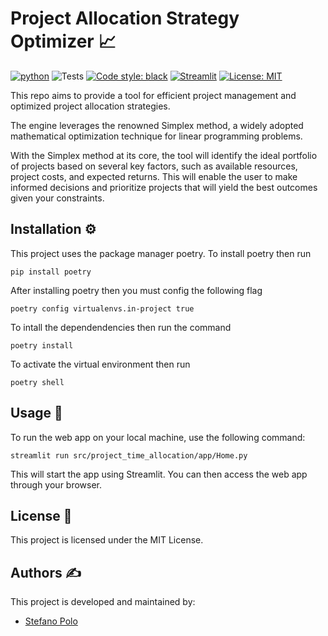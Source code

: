 # Project Allocation Strategy Optimizer 📈
[![python](https://img.shields.io/badge/Python-3.8-3776AB.svg?style=flat&logo=python&logoColor=white)](https://www.python.org)
![Tests](https://github.com/RobertoCorti/gptravel/actions/workflows/python-tests.yml/badge.svg)
[![Code style: black](https://img.shields.io/badge/code%20style-black-000000.svg)](https://github.com/psf/black)
[![Streamlit](https://img.shields.io/badge/Streamlit-1.22.0-FF4B4B.svg?style=flat&logo=Streamlit&logoColor=white)](https://streamlit.io)
[![License: MIT](https://img.shields.io/badge/License-MIT-yellow.svg)](https://opensource.org/licenses/MIT)

This repo aims to provide a tool for efficient project management and optimized project allocation strategies. 

The engine leverages the renowned Simplex method, a widely adopted mathematical optimization technique for linear programming problems.

With the Simplex method at its core, the tool will identify the ideal portfolio of projects based on several key factors, such as available resources, project costs, and expected returns. This will enable the user to make informed decisions and prioritize projects that will yield the best outcomes given your constraints.

## Installation ⚙️

This project uses the package manager poetry. To install poetry then run
```
pip install poetry 
```
After installing poetry then you must config the following flag
```
poetry config virtualenvs.in-project true
```
To intall the dependendencies then run the command
```
poetry install
```
To activate the virtual environment then run 
```
poetry shell
```

## Usage 🚀
To run the web app on your local machine, use the following command:
```
streamlit run src/project_time_allocation/app/Home.py
```
This will start the app using Streamlit. You can then access the web app through your browser.


## License 📄
This project is licensed under the MIT License.

## Authors ✍️
This project is developed and maintained by:
- [Stefano Polo](https://github.com/stefano-polo)